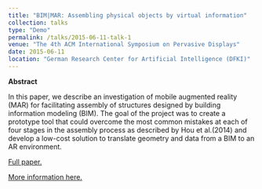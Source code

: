```yaml
---
title: "BIM|MAR: Assembling physical objects by virtual information"
collection: talks
type: "Demo"
permalink: /talks/2015-06-11-talk-1
venue: "The 4th ACM International Symposium on Pervasive Displays"
date: 2015-06-11
location: "German Research Center for Artificial Intelligence (DFKI)"
---
```


**Abstract**

In this paper, we describe an investigation of mobile augmented reality (MAR) for facilitating 
assembly of structures designed by building information modeling (BIM). The goal of the 
project was to create a prototype tool that could overcome the most common mistakes at 
each of four stages in the assembly process as described by Hou et al.(2014) and develop a 
low-cost solution to translate geometry and data from a BIM to an AR environment.

[Full paper.](https://dl.acm.org/citation.cfm?doid=2757710.2776810)


[More information here.](http://www.pervasivedisplays.org/2015/program.html)
